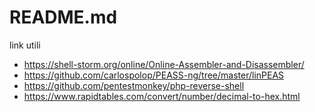 # README.md

link utili

- https://shell-storm.org/online/Online-Assembler-and-Disassembler/
- https://github.com/carlospolop/PEASS-ng/tree/master/linPEAS
- https://github.com/pentestmonkey/php-reverse-shell
- https://www.rapidtables.com/convert/number/decimal-to-hex.html